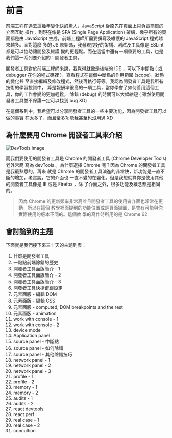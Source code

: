 # 前言

前端工程在過去這幾年變化快的驚人，JavaScript 從原先在頁面上只負責簡單的介面互動
操作，到現在像是 SPA (Single Page Application) 架構，幾乎所有的頁面都是由
JavaScript 生成，前端工程師所需要撰寫及維護的 JavaScript 程式越來越多。面對這麼
多的 JS 原始碼，我發現良好的架構、測試及工具像是 ESLint 都是可以協助讓開發及維護
變的更輕鬆。而在這當中還有一項重要的工具，也是我們這一系列要介紹的：開發者工具。

開發者工具對於前端工程師來說，我覺得就像是後端的 IDE ，可以下中斷點 ( 或
debugger 在你的程式碼裡 )，查看程式在這個中斷點的作用範圍 (scope)，狀態的變化甚
至直接編輯及修改程式，然後再執行等等。我認為開發者工具是我所有技術的學習投資中，
算是報酬率很高的一項工具，當你學會了如何善用這個工具，你的工作會變的更加輕鬆，
除錯 (debug) 的時間可以大幅縮短 ( 雖然使用開發者工具並不保證一定可以找到 bug XD)

在這個系列中，我希望可以分享開發者工具的一些主要功能，因為開發者工具可以做的事實
在太多了，而且蠻多功能我甚至也沒用過 XD

## 為什麼要用 Chrome 開發者工具來介紹

![DevTools image](https://www.dropbox.com/s/5my4vfs1ah3z3mn/chrome-devtools-16x9.png?raw=1)

而我們要使用的開發者工具是 Chrome 的開發者工具 (Chrome Developer Tools) 老外常簡
寫為 devTools 。為什麼選擇 Chrome 呢？因為 Chrome 的開發者工具是我最熟悉的，再來
就是 Chrome 的開發者工具演進的非常快，新功能是一直不斷的增加，老實說，它的介面也
一直不變的在變化。但是我想就算你是使用其他的開發者工具像是 IE 或是 Firefox ，除
了介面之外，很多功能及概念都是相同的。

> 因為 Chrome 的更新頻率非常高並且開發者工具的使用者介面也常常在更動，所以在這個
> 教學裡面提到的功能位置或是頁面擷圖，是會有可能與你實際使用的版本不同的。這個教
> 學的寫作時所用的是 Chrome 62

## 會討論到的主題

下面就是我們接下來三十天的主題列表：

1. 什麼是開發者工具
2. 一點點前端除錯的歷史
3. 開發者工具面版簡介 - 1
4. 開發者工具面版簡介 - 2
5. 開發者工具面版簡介 - 3
6. 開發者工具快捷鍵跟設定
7. 元素面版 - 編輯 DOM
8. 元素面版 - 編輯 CSS
9. 元素面版 - computed, DOM breakpoints and the rest
10. 元素面版 - animation
11. work with console - 1
12. work with console - 2
13. device mode
14. Application panel
15. source panel - 中斷點
16. source panel - 如何除錯
17. source panel - 其他除錯技巧
18. network panel - 1
19. network panel - 2
20. network panel - 3
21. profile - 1
22. profile - 2
23. memory - 1
24. memory - 2
25. audits - 1
26. audits - 2
27. react devtools
28. react perf
29. real case - 1
30. real case - 2
31. concultion
